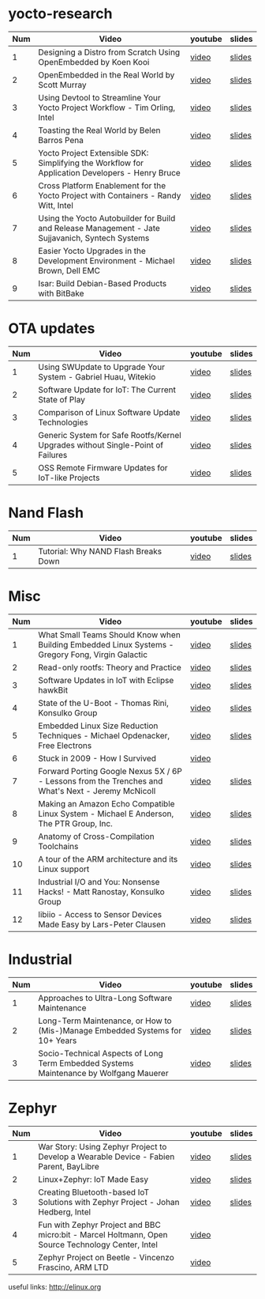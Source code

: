 # yocto-research


Num |                                  Video                                                            |                                                         youtube                                         | slides
--- | --------------------------------------------------------------------------------------------------| ------------------------------------------------------------------------------------------------------- | -----------------------------------------------------------------------------------------------
1   | Designing a Distro from Scratch Using OpenEmbedded by Koen Kooi                                   | [video](https://www.youtube.com/watch?v=NeL2euG9jck#t=132.729323)                                       | [slides](http://events.linuxfoundation.org/sites/events/files/slides/ELC%202016%20-%20Designing%20a%20distro%20from%20scratch%20using%20OpenEmbedded.pdf)
2   | OpenEmbedded in the Real World by Scott Murray                                                    | [video](https://www.youtube.com/watch?v=uisQBjXq0Mc)                                                    | [slides](http://events.linuxfoundation.org/sites/events/files/slides/oe_in_the_real_world_smurray_elc2016.pdf)
3   | Using Devtool to Streamline Your Yocto Project Workflow - Tim Orling, Intel                       | [video](https://www.youtube.com/watch?v=CiD7rB35CRE)                                                    | [slides](https://events.linuxfoundation.org/sites/events/files/slides/2017%20ELC%20--%20Using%20devtool%20to%20Streamline%20your%20Yocto%20Project%20Workflow.pdf)
4   | Toasting the Real World by Belen Barros Pena                                                      | [video](https://www.youtube.com/watch?v=oTYQj9pS3w0&spfreload=5)                                        | [slides](http://events.linuxfoundation.org/sites/events/files/slides/toasting-the-real-world-ELC2016.pdf)
5   | Yocto Project Extensible SDK: Simplifying the Workflow for Application Developers - Henry Bruce   | [video](https://www.youtube.com/watch?v=d3xanDJuXRA)                                                    | [slides](http://events.linuxfoundation.org/sites/events/files/slides/2017%20ELC%20Henry%20Bruce.pdf)
6   | Cross Platform Enablement for the Yocto Project with Containers - Randy Witt, Intel               | [video](https://www.youtube.com/watch?v=JXHLAWveh7Y)                                                    | [slides](https://events.linuxfoundation.org/sites/events/files/slides/2017%20ELC%20-%20Yocto%20Project%20Containers.pdf)
7   | Using the Yocto Autobuilder for Build and Release Management - Jate Sujjavanich, Syntech Systems  | [video](https://www.youtube.com/watch?v=noU-A0iqIZY)                                                    | [slides](http://events.linuxfoundation.org/sites/events/files/slides/ELC%202017%20-%20YAB%20BRM.pdf)
8   | Easier Yocto Upgrades in the Development Environment - Michael Brown, Dell EMC                    | [video](https://www.youtube.com/watch?v=F5R8VXnfwYw)                                                    | [slides](http://events.linuxfoundation.org/sites/events/files/slides/Yocto-upgrades-ELC-2017.pdf)
9   | Isar: Build Debian-Based Products with BitBake                                                    | [video](https://www.youtube.com/watch?v=GHHOxrtYBMc)                                                    | [slides](http://events.linuxfoundation.org/sites/events/files/slides/isar-elce-2016_0.pdf)

# OTA updates

Num |                                  Video                                                            |                                                         youtube                                         | slides
--- | --------------------------------------------------------------------------------------------------| ------------------------------------------------------------------------------------------------------- | -----------------------------------------------------------------------------------------------
1   | Using SWUpdate to Upgrade Your System - Gabriel Huau, Witekio                                     | [video](https://www.youtube.com/watch?v=ePRTTfGJUI4)                                                    | [slides](http://events.linuxfoundation.org/sites/events/files/slides/ELC2017_SWUpdate.pdf)
2   | Software Update for IoT: The Current State of Play                                                | [video](https://www.youtube.com/watch?v=GZGnBK2NycI)                                                    | [slides](http://events.linuxfoundation.org/sites/events/files/slides/software-update-elce-2016-169.pdf)
3   | Comparison of Linux Software Update Technologies                                                  | [video](https://www.youtube.com/watch?v=pdHV9H9nZks)                                                    | [slides](http://events.linuxfoundation.org/sites/events/files/slides/Comparison%20of%20Linux%20Software%20Update%20Technologies_0.pdf)
4   | Generic System for Safe Rootfs/Kernel Upgrades without Single-Point of Failures                   | [video](https://www.youtube.com/watch?v=pdHV9H9nZks)                                                    | [slides](http://events.linuxfoundation.org/sites/events/files/slides/Comparison%20of%20Linux%20Software%20Update%20Technologies_0.pdf)
5   | OSS Remote Firmware Updates for IoT-like Projects                                                 | [video](https://www.youtube.com/watch?v=vVS-ZRNE0Lc)                                                    | [slides](http://events.linuxfoundation.org/sites/events/files/slides/OSS_Remote_Firmware_Updates_for_IoT-like_Projects.pdf)

# Nand Flash

Num |                                  Video                                                            |                                                         youtube                                         | slides
--- | --------------------------------------------------------------------------------------------------| ------------------------------------------------------------------------------------------------------- | -----------------------------------------------------------------------------------------------
1   |  Tutorial: Why NAND Flash Breaks Down                                                             | [video](https://www.youtube.com/watch?v=VajB8vCsZ3s)                                                    | [slides](http://schd.ws/hosted_files/openiotelceurope2016/36/Flash-technology-ELCE16.pdf)


# Misc

Num |                                  Video                                                             |                                                         youtube                                         | slides
--- | ---------------------------------------------------------------------------------------------------| ------------------------------------------------------------------------------------------------------- | -----------------------------------------------------------------------------------------------
1   | What Small Teams Should Know when Building Embedded Linux Systems - Gregory Fong, Virgin Galactic  | [video](https://www.youtube.com/watch?v=W-E-DxWA4gc)                                                    | [slides](http://events.linuxfoundation.org/sites/events/files/slides/elc2017-small_teams_embedded_linux-gregory_fong.pdf)
2   | Read-only rootfs: Theory and Practice                                                              | [video](https://www.youtube.com/watch?v=Nocs3etLs9w)                                                    | [slides](http://events.linuxfoundation.org/sites/events/files/slides/readonly-rootfs-elce-2016.pdf)
3   | Software Updates in IoT with Eclipse hawkBit                                                       | [video](https://www.youtube.com/watch?v=W-E-DxWA4gc)                                                    | [slides](http://events.linuxfoundation.org/sites/events/files/slides/elc2017-small_teams_embedded_linux-gregory_fong.pdf)
4   | State of the U-Boot - Thomas Rini, Konsulko Group                                                  | [video](https://www.youtube.com/watch?v=dKBUSMa6oZI)                                                    | [slides](http://events.linuxfoundation.org/sites/events/files/slides/ELC2017%20-%20State%20of%20the%20U-Boot.pdf)
5   | Embedded Linux Size Reduction Techniques - Michael Opdenacker, Free Electrons                      | [video](https://www.youtube.com/watch?v=ynNLlzOElOU)                                                    | [slides](http://events.linuxfoundation.org/sites/events/files/slides/opdenacker-embedded-linux-size-reduction-techniques_0.pdf)
6   | Stuck in 2009 - How I Survived                                                                     | [video](https://www.youtube.com/watch?v=xonxxPrV46M)                                                    | 
7   | Forward Porting Google Nexus 5X / 6P - Lessons from the Trenches and What's Next - Jeremy McNicoll | [video](https://www.youtube.com/watch?v=77tuFtM4gjA)                                                    | [slides](http://events.linuxfoundation.org/sites/events/files/slides/JRM_NEXUS_ELC_2017.pdf)
8   | Making an Amazon Echo Compatible Linux System - Michael E Anderson, The PTR Group, Inc.            | [video](https://www.youtube.com/watch?v=v7cnNauG9VY)                                                    | [slides](http://events.linuxfoundation.org/sites/events/files/slides/Echo_Compatible_Linux_Device_Anderson.pdf)
9   | Anatomy of Cross-Compilation Toolchains                                                            | [video](https://www.youtube.com/watch?v=Pbt330zuNPc)                                                    | [slides](http://events.linuxfoundation.org/sites/events/files/slides/petazzoni-toolchain-anatomy.pdf)
10  | A tour of the ARM architecture and its Linux support                                               | [video](https://www.youtube.com/watch?v=NNol7fRGo2E)                                                    | [slides](http://free-electrons.com/pub/conferences/2017/lca/petazzoni-arm-introduction/petazzoni-arm-introduction.pdf)
11  | Industrial I/O and You: Nonsense Hacks! - Matt Ranostay, Konsulko Group                            | [video](https://www.youtube.com/watch?v=NNol7fRGo2E)                                                    | [slides](http://free-electrons.com/pub/conferences/2017/lca/petazzoni-arm-introduction/petazzoni-arm-introduction.pdf)
12  | libiio - Access to Sensor Devices Made Easy by Lars-Peter Clausen                                  | [video](https://www.youtube.com/watch?v=NNol7fRGo2E)                                                    | [slides](http://free-electrons.com/pub/conferences/2017/lca/petazzoni-arm-introduction/petazzoni-arm-introduction.pdf)


# Industrial

Num |                                  Video                                                             |                                                         youtube                                         | slides
--- | ---------------------------------------------------------------------------------------------------| ------------------------------------------------------------------------------------------------------- | -----------------------------------------------------------------------------------------------
1   | Approaches to Ultra-Long Software Maintenance                                                      | [video](https://www.youtube.com/watch?v=SAbrQqSC61M)                                                    | [slides](http://events.linuxfoundation.org/sites/events/files/slides/talk_8.pdf)
2   | Long-Term Maintenance, or How to (Mis-)Manage Embedded Systems for 10+ Years                       | [video](https://www.youtube.com/watch?v=SAbrQqSC61M)                                                    | [slides](http://events.linuxfoundation.org/sites/events/files/slides/talk_8.pdf)
3   | Socio-Technical Aspects of Long Term Embedded Systems Maintenance by Wolfgang Mauerer              | [video](https://www.youtube.com/watch?v=SAbrQqSC61M)                                                    | [slides](http://events.linuxfoundation.org/sites/events/files/slides/talk_8.pdf)

# Zephyr

Num |                                  Video                                                             |                                                         youtube                                         | slides
--- | ---------------------------------------------------------------------------------------------------| ------------------------------------------------------------------------------------------------------- | -----------------------------------------------------------------------------------------------
1   | War Story: Using Zephyr Project to Develop a Wearable Device - Fabien Parent, BayLibre             | [video](https://www.youtube.com/watch?v=XUJK2htXxKw)                                                    | [slides](http://events.linuxfoundation.org/sites/events/files/slides/ELC17%20-%20War%20Story-%20Using%20Zephyr%20to%20Develop%20a%20Wearable%20Device_0.pdf)
2   | Linux+Zephyr: IoT Made Easy                                                                        | [video](https://www.youtube.com/watch?v=gzgNqQ4iuis)                                                    | [slides](http://events.linuxfoundation.org/sites/events/files/slides/Linux%2BZephyr-IoT.pdf)
3   | Creating Bluetooth-based IoT Solutions with Zephyr Project - Johan Hedberg, Intel                  | [video](https://www.youtube.com/watch?v=8hOf_ppbJaM)                                                    | [slides](http://events.linuxfoundation.org/sites/events/files/slides/Zephyr-Bluetooth_0.pdf)
4   | Fun with Zephyr Project and BBC micro:bit - Marcel Holtmann, Open Source Technology Center, Intel  | [video](https://www.youtube.com/watch?v=ZZRbIpVJGns)                                                    | 
5   | Zephyr Project on Beetle - Vincenzo Frascino, ARM LTD                                              | [video](https://www.youtube.com/watch?v=DP9YAgDMRxw)                                                    | 




useful links: 
http://elinux.org
